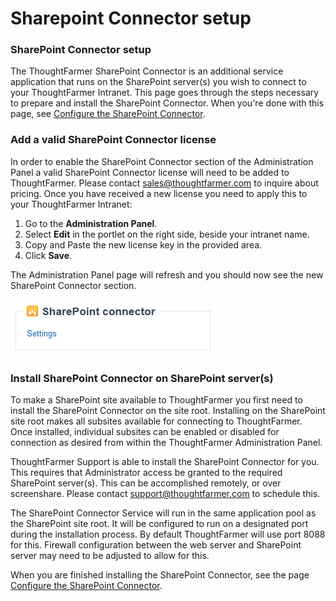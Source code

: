 # Sharepoint Connector setup

### SharePoint Connector setup

The ThoughtFarmer SharePoint Connector is an additional service application that runs on the SharePoint server\(s\) you wish to connect to your ThoughtFarmer Intranet. This page goes through the steps necessary to prepare and install the SharePoint Connector. When you're done with this page, see [Configure the SharePoint Connector](configure-sharepoint-connector.md).

### Add a valid SharePoint Connector license <a id="section1"></a>

In order to enable the SharePoint Connector section of the Administration Panel a valid SharePoint Connector license will need to be added to ThoughtFarmer. Please contact [sales@thoughtfarmer.com](mailto:sales@thoughtfarmer.com) to inquire about pricing. Once you have received a new license you need to apply this to your ThoughtFarmer Intranet:

1. Go to the **Administration Panel**.
2. Select **Edit** in the portlet on the right side, beside your intranet name.
3. Copy and Paste the new license key in the provided area.
4. Click **Save**.

The Administration Panel page will refresh and you should now see the new SharePoint Connector section.

![](../../../.gitbook/assets/1%20%2869%29.png)

### Install SharePoint Connector on SharePoint server\(s\) <a id="section2"></a>

To make a SharePoint site available to ThoughtFarmer you first need to install the SharePoint Connector on the site root. Installing on the SharePoint site root makes all subsites available for connecting to ThoughtFarmer. Once installed, individual subsites can be enabled or disabled for connection as desired from within the ThoughtFarmer Administration Panel.  
  
ThoughtFarmer Support is able to install the SharePoint Connector for you. This requires that Administrator access be granted to the required SharePoint server\(s\). This can be accomplished remotely, or over screenshare. Please contact [support@thoughtfarmer.com](mailto:support@thoughtfarmer.com) to schedule this.  
  
The SharePoint Connector Service will run in the same application pool as the SharePoint site root. It will be configured to run on a designated port during the installation process. By default ThoughtFarmer will use port 8088 for this. Firewall configuration between the web server and SharePoint server may need to be adjusted to allow for this.  
  
When you are finished installing the SharePoint Connector, see the page [Configure the SharePoint Connector](configure-sharepoint-connector.md).  


